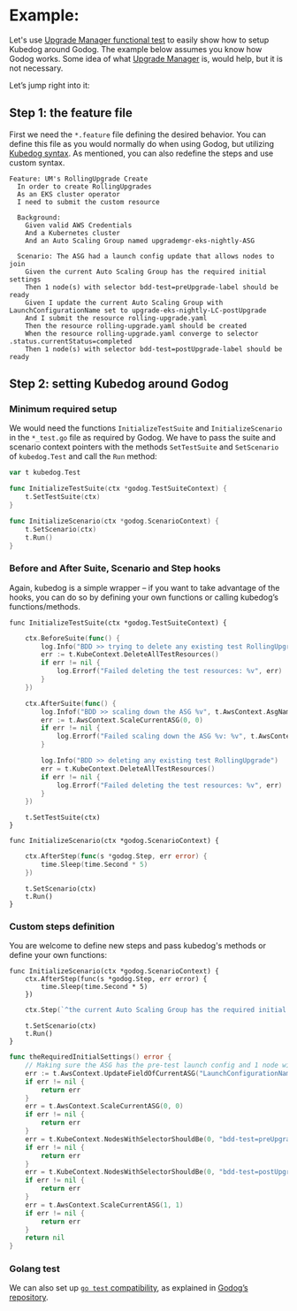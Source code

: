 # Example:

Let's use [Upgrade Manager functional test](https://github.com/keikoproj/upgrade-manager/tree/master/test-bdd) to easily show how to setup Kubedog around Godog. The example below assumes you know how Godog works. Some idea of what [Upgrade Manager](https://github.com/keikoproj/upgrade-manager) is, would help, but it is not necessary. 

Let’s jump right into it:

## Step 1: the feature file

First we need the `*.feature` file defining the desired behavior. You can define this file as you would normally do when using Godog, but utilizing [Kubedog syntax](https://github.com/keikoproj/kubedog/blob/master/docs/syntax.md). As mentioned, you can also redefine the steps and use custom syntax. 

``` gherkin
Feature: UM's RollingUpgrade Create
  In order to create RollingUpgrades
  As an EKS cluster operator
  I need to submit the custom resource

  Background:
    Given valid AWS Credentials
    And a Kubernetes cluster
    And an Auto Scaling Group named upgrademgr-eks-nightly-ASG

  Scenario: The ASG had a launch config update that allows nodes to join
    Given the current Auto Scaling Group has the required initial settings
    Then 1 node(s) with selector bdd-test=preUpgrade-label should be ready
    Given I update the current Auto Scaling Group with LaunchConfigurationName set to upgrade-eks-nightly-LC-postUpgrade
    And I submit the resource rolling-upgrade.yaml
    Then the resource rolling-upgrade.yaml should be created
    When the resource rolling-upgrade.yaml converge to selector .status.currentStatus=completed
    Then 1 node(s) with selector bdd-test=postUpgrade-label should be ready
```
## Step 2: setting Kubedog around Godog

### Minimum required setup

We would need the functions `InitializeTestSuite` and `InitializeScenario` in the `*_test.go` file as required by Godog. We have to pass the suite and scenario context pointers with the methods `SetTestSuite` and `SetScenario` of `kubedog.Test` and call the `Run` method:

``` go
var t kubedog.Test

func InitializeTestSuite(ctx *godog.TestSuiteContext) {
	t.SetTestSuite(ctx)
}

func InitializeScenario(ctx *godog.ScenarioContext) {
	t.SetScenario(ctx)
	t.Run()
}
```

### Before and After Suite, Scenario and Step hooks

Again, kubedog is a simple wrapper – if you want to take advantage of the hooks, you can do so by defining your own functions or calling kubedog’s functions/methods.

```
func InitializeTestSuite(ctx *godog.TestSuiteContext) {
```
``` go
	ctx.BeforeSuite(func() {
		log.Info("BDD >> trying to delete any existing test RollingUpgrade")
		err := t.KubeContext.DeleteAllTestResources()
		if err != nil {
			log.Errorf("Failed deleting the test resources: %v", err)
		}
	})

	ctx.AfterSuite(func() {
		log.Infof("BDD >> scaling down the ASG %v", t.AwsContext.AsgName)
		err := t.AwsContext.ScaleCurrentASG(0, 0)
		if err != nil {
			log.Errorf("Failed scaling down the ASG %v: %v", t.AwsContext.AsgName, err)
		}

		log.Info("BDD >> deleting any existing test RollingUpgrade")
		err = t.KubeContext.DeleteAllTestResources()
		if err != nil {
			log.Errorf("Failed deleting the test resources: %v", err)
		}
	})
```
```
	t.SetTestSuite(ctx)
}

func InitializeScenario(ctx *godog.ScenarioContext) {
```
``` go
	ctx.AfterStep(func(s *godog.Step, err error) {
		time.Sleep(time.Second * 5)
	})
```
```
	t.SetScenario(ctx)
	t.Run()
}
```

### Custom steps definition

You are welcome to define new steps and pass kubedog's methods or define your own functions:

```
func InitializeScenario(ctx *godog.ScenarioContext) {
	ctx.AfterStep(func(s *godog.Step, err error) {
		time.Sleep(time.Second * 5)
	})
```
``` go
	ctx.Step(`^the current Auto Scaling Group has the required initial settings$`, theRequiredInitialSettings)
```
```
	t.SetScenario(ctx)
	t.Run()
}
```
``` go
func theRequiredInitialSettings() error {
	// Making sure the ASG has the pre-test launch config and 1 node with correct config
	err := t.AwsContext.UpdateFieldOfCurrentASG("LaunchConfigurationName", "upgrade-eks-nightly-LC-preUpgrade")
	if err != nil {
		return err
	}
	err = t.AwsContext.ScaleCurrentASG(0, 0)
	if err != nil {
		return err
	}
	err = t.KubeContext.NodesWithSelectorShouldBe(0, "bdd-test=preUpgrade-label", "found")
	if err != nil {
		return err
	}
	err = t.KubeContext.NodesWithSelectorShouldBe(0, "bdd-test=postUpgrade-label", "found")
	if err != nil {
		return err
	}
	err = t.AwsContext.ScaleCurrentASG(1, 1)
	if err != nil {
		return err
	}
	return nil
}
```

### Golang test

We can also set up [`go test` compatibility](https://github.com/keikoproj/upgrade-manager/blob/master/test-bdd/main_test.go#L15), as explained in [Godog’s repository](https://github.com/cucumber/godog#running-godog-with-go-test).